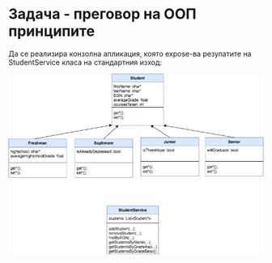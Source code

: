 # Задача - преговор на ООП принципите

Да се реализира конзолна апликация, която expose-ва резулатите на StudentService класа на стандартния изход:

![task-diagram][diagram]

[diagram]: ../Images/DSA_Week01_Task01.jpg
